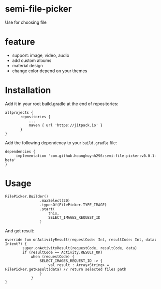 # semi-file-picker
Use for choosing file 
# feature
- support: image, video, audio
- add custom albums 
- material design
- change color depend on your themes
# Installation
Add it in your root build.gradle at the end of repositories:

 ```
allprojects { 
		repositories { 
			... 
			maven { url 'https://jitpack.io' } 
		} 
}
```
Add the following dependency to your `build.gradle` file: 
```
dependencies {
     implementation 'com.github.hoanghuynh296:semi-file-picker:v0.0.1-beta'
}
```
# Usage
``` 
FilePicker.Builder()
                .maxSelect(20)
                .typesOf(FilePicker.TYPE_IMAGE)
                .start(
                    this,
                    SELECT_IMAGES_REQUEST_ID
                )
```

 And get result: 
 
``` 
override fun onActivityResult(requestCode: Int, resultCode: Int, data: Intent?) {
        super.onActivityResult(requestCode, resultCode, data)
        if (resultCode == Activity.RESULT_OK)
            when (requestCode) {
                SELECT_IMAGES_REQUEST_ID -> {
                    val result : Array<String> = FilePicker.getResult(data) // return selected files path
                }
            }
}
```
